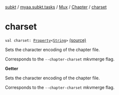 [subkt](../../../index.md) / [myaa.subkt.tasks](../../index.md) / [Mux](../index.md) / [Chapter](index.md) / [charset](./charset.md)

# charset

`val charset: `[`Property`](https://docs.gradle.org/current/javadoc/org/gradle/api/provider/Property.html)`<`[`String`](https://kotlinlang.org/api/latest/jvm/stdlib/kotlin/-string/index.html)`>` [(source)](https://github.com/Myaamori/SubKt/blob/0.1.10/src/main/kotlin/myaa/subkt/tasks/muxtask.kt#L479)

Sets the character encoding of the chapter file.

Corresponds to the `--chapter-charset` mkvmerge flag.

**Getter**

Sets the character encoding of the chapter file.

Corresponds to the `--chapter-charset` mkvmerge flag.

